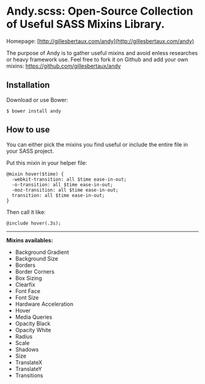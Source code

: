# Andy.scss: Open-Source Collection of Useful SASS Mixins Library.

Homepage: [http://gillesbertaux.com/andy](http://gillesbertaux.com/andy)
 
The purpose of Andy is to gather useful mixins and avoid enless researches or heavy framework use. Feel free to fork it on Github and add your own mixins: https://github.com/gillesbertaux/andy

## Installation

Download or use Bower:

```
$ bower install andy
```

## How to use

You can either pick the mixins you find useful or include the entire file in your SASS project.

Put this mixin in your helper file:

```
@mixin hover($time) {
  -webkit-transition: all $time ease-in-out;
  -o-transition: all $time ease-in-out;
  -moz-transition: all $time ease-in-out;
  transition: all $time ease-in-out;
}
```
Then call it like:

```
@include hover(.3s);
```

--------

**Mixins availables:**
- Background Gradient
- Background Size
- Borders
- Border Corners
- Box Sizing
- Clearfix
- Font Face
- Font Size
- Hardware Acceleration
- Hover
- Media Queries
- Opacity Black
- Opacity White
- Radius
- Scale
- Shadows
- Size
- TranslateX
- TranslateY
- Transitions